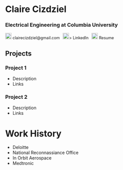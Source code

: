 # Claire Cizdziel
### Electrical Engineering at Columbia University
<p style="display: flex; align-items: center; gap: 10px; font-size: 0.9em;">
  <!-- Email -->
  <a href="mailto:clairecizdziel@gmail.com" style="text-decoration:none;">
    <img src="assets/email.png" alt="Email" title="Email" style="width:20px; height:20px;" />
    clairecizdziel@gmail.com
  </a>
  
  <!-- LinkedIn -->
  <a href="https://www.linkedin.com/in/claire-cizdziel/" target="_blank" style="text-decoration:none;">
    <img src="assets/linkedin.png" alt="LinkedIn" title="LinkedIn" style="width:20px; height:20px;" />>
    LinkedIn
  </a>
  
  <!-- Resume -->
  <a href="docs/assets/Claire_Cizdziel_2025_Resume.pdf" download style="text-decoration:none;">
    <img src="assets/download.png" alt="Download Resume" title="Download Resume" style="width:20px; height:20px;" />
    Resume
  </a>
</p>

## Projects
### Project 1
- Description
- Links

### Project 2
- Description
- Links

# Work History
- Deloitte
- National Reconnassiance Office
- In Orbit Aerospace
- Medtronic
